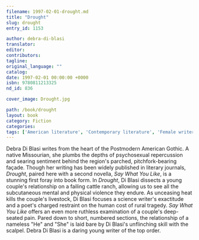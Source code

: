 ```yaml
---
filename: 1997-02-01-drought.md
title: "Drought"
slug: drought
entry_id: 1153

author: debra-di-blasi
translator: 
editor: 
contributors: 
tagline: 
original_language: ""
catalog: 
date: 1997-02-01 00:00:00 +0000 
isbn: 9780811213325
nd_id: 836

cover_image: Drought.jpg

path: /book/drought
layout: book
category: Fiction
categories: 
tags: ['American literature', 'Contemporary literature', 'Female writer', 'Missourian culture', 'Postmodern American Gothic', 'Sex and Psychology']
---
```

Debra Di Blasi writes from the heart of the Postmodern American Gothic. A native Missourian, she plumbs the depths of psychosexual repercussion and searing sentiment behind the region's parched, pitchfork-bearing façade. Though her writing has been widely published in literary journals, *Drought*, paired here with a second novella, *Say What You Like*, is a stunning first foray into book form. In *Drought*, Di Blasi dissects a young couple's relationship on a failing cattle ranch, allowing us to see all the subcutaneous mental and physical violence they endure. As unceasing heat kills the couple's livestock, Di Blasi focuses a science writer's exactitude and a poet's charged restraint on the human cost of rural tragedy. *Say What You Like* offers an even more ruthless examination of a couple's deep-seated pain. Pared down to short, numbered sections, the relationship of a nameless "He" and "She" is laid bare by Di Blasi's unflinching skill with the scalpel. Debra Di Blasi is a daring young writer of the top order.





